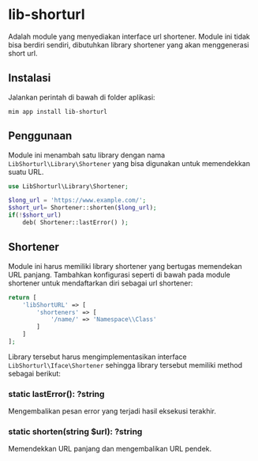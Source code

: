 # lib-shorturl

Adalah module yang menyediakan interface url shortener. Module ini tidak bisa
berdiri sendiri, dibutuhkan library shortener yang akan menggenerasi short url.

## Instalasi

Jalankan perintah di bawah di folder aplikasi:

```
mim app install lib-shorturl
```

## Penggunaan

Module ini menambah satu library dengan nama `LibShorturl\Library\Shortener` yang
bisa digunakan untuk memendekkan suatu URL.

```php
use LibShorturl\Library\Shortener;

$long_url = 'https://www.example.com/';
$short_url= Shortener::shorten($long_url);
if(!$short_url)
    deb( Shortener::lastError() );
```

## Shortener

Module ini harus memiliki library shortener yang bertugas memendekan URL panjang.
Tambahkan konfigurasi seperti di bawah pada module shortener untuk mendaftarkan
diri sebagai url shortener:

```php
return [
    'libShortURL' => [
        'shorteners' => [
            '/name/' => 'Namespace\\Class'
        ]
    ]
];
```

Library tersebut harus mengimplementasikan interface `LibShorturl\Iface\Shortener`
sehingga library tersebut memiliki method sebagai berikut:

### static lastError(): ?string

Mengembalikan pesan error yang terjadi hasil eksekusi terakhir.

### static shorten(string $url): ?string

Memendekkan URL panjang dan mengembalikan URL pendek.